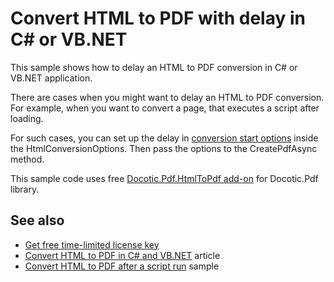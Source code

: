 # Convert HTML to PDF with delay in C# or VB.NET
This sample shows how to delay an HTML to PDF conversion in C# or VB.NET application.

There are cases when you might want to delay an HTML to PDF conversion. For example, when you want to convert a page, that executes a script after loading. 

For such cases, you can set up the delay in [conversion start options](https://bitmiracle.com/pdf-library/help/conversionstartoptions.html) inside the HtmlConversionOptions. Then pass the options to the CreatePdfAsync method.

This sample code uses free [Docotic.Pdf.HtmlToPdf add-on](https://www.nuget.org/packages/BitMiracle.Docotic.Pdf.HtmlToPdf/) for Docotic.Pdf library.

## See also
* [Get free time-limited license key](https://bitmiracle.com/pdf-library/download-pdf-library.aspx)
* [Convert HTML to PDF in C# and VB.NET](https://bitmiracle.com/pdf-library/html-to-pdf.aspx) article
* [Convert HTML to PDF after a script run](/Samples/HtmlToPdf/ConvertAfterScriptRun) sample